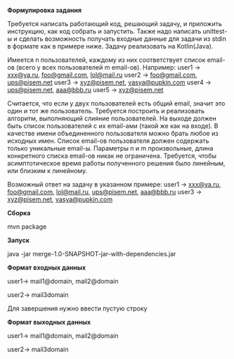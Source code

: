 **Формулировка задания**

Требуется написать работающий код, решающий задачу, и приложить инструкцию, как код собрать и запустить.
Также надо написать unittest-ы и сделать возможность получать входные данные для задачи из stdin в формате как в примере ниже.
Задачу реализовать на Kotlin(Java).

Имеется n пользователей, каждому из них соответствует список email-ов (всего у всех пользователей m email-ов).
Например:
user1 -> xxx@ya.ru, foo@gmail.com, lol@mail.ru
user2 -> foo@gmail.com, ups@pisem.net
user3 -> xyz@pisem.net, vasya@pupkin.com
user4 -> ups@pisem.net, aaa@bbb.ru
user5 -> xyz@pisem.net

Считается, что если у двух пользователей есть общий email, значит это один и тот же пользователь. Требуется построить
и реализовать алгоритм, выполняющий слияние пользователей. На выходе должен быть список пользователей с их email-ами (такой же как на входе).
В качестве имени объединенного пользователя можно брать любое из исходных имен. Список email-ов пользователя должен содержать только уникальные email-ы.
Параметры n и m произвольные, длина конкретного списка email-ов никак не ограничена.
Требуется, чтобы асимптотическое время работы полученного решения было линейным, или близким к линейному.

Возможный ответ на задачу в указанном примере:
user1 -> xxx@ya.ru, foo@gmail.com, lol@mail.ru, ups@pisem.net, aaa@bbb.ru
user3 -> xyz@pisem.net, vasya@pupkin.com

**Сборка**

mvn package

**Запуск**

java -jar merge-1.0-SNAPSHOT-jar-with-dependencies.jar

**Формат входных данных**

user1-> mail1@domain, mail2@domain

user2-> mail3domain

Для завершения нужно ввести пустую строку

**Формат выходных данных**

user1-> mail1@domain, mail2@domain

user2-> mail3domain
